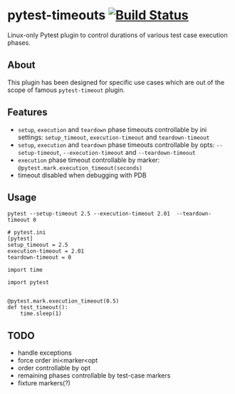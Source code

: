# pytest-timeouts [![Build Status](https://travis-ci.org/Scony/pytest-timeouts.svg?branch=master)](https://travis-ci.org/Scony/pytest-timeouts)

Linux-only Pytest plugin to control durations of various test case execution phases.

## About

This plugin has been designed for specific use cases which are out of the scope of famous `pytest-timeout` plugin.

## Features

* `setup`, `execution` and `teardown` phase timeouts controllable by ini settings: `setup_timeout`, `execution-timeout` and `teardown-timeout`
* `setup`, `execution` and `teardown` phase timeouts controllable by opts: `--setup-timeout`, `--execution-timeout` and `--teardown-timeout`
* `execution` phase timeout controllable by marker: `@pytest.mark.execution_timeout(seconds)`
* timeout disabled when debugging with PDB

## Usage

```
pytest --setup-timeout 2.5 --execution-timeout 2.01  --teardown-timeout 0
```

```
# pytest.ini
[pytest]
setup_timeout = 2.5
execution-timeout = 2.01
teardown-timeout = 0
```

```
import time

import pytest


@pytest.mark.execution_timeout(0.5)
def test_timeout():
    time.sleep(1)
```
## TODO

* handle exceptions
* force order ini<marker<opt
* order controllable by opt
* remaining phases controllable by test-case markers
* fixture markers(?)
